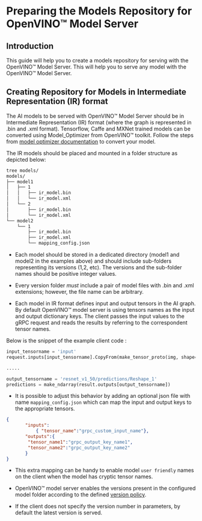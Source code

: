 # Preparing the Models Repository for OpenVINO&trade; Model Server

## Introduction 
This guide will help you to create a models repository for serving with the OpenVINO&trade; Model Server. This will help you to serve any model with the OpenVINO&trade; Model Server.


## Creating Repository for Models in **Intermediate Representation (IR)** format
The AI models to be served with OpenVINO&trade; Model Server should be in Intermediate Representation (IR) format (where the graph is represented in .bin and .xml format). Tensorflow, Caffe and MXNet trained models can be converted using Model_Optimizer from  OpenVINO&trade; toolkit. Follow the steps from  [model optimizer documentation](https://software.intel.com/en-us/articles/OpenVINO-ModelOptimizer) to convert your model.


The IR models should be placed and mounted in a folder structure as depicted below:
```bash
tree models/
models/
├── model1
│   ├── 1
│   │   ├── ir_model.bin
│   │   └── ir_model.xml
│   └── 2
│       ├── ir_model.bin
│       └── ir_model.xml
└── model2
    └── 1
        ├── ir_model.bin
        ├── ir_model.xml
        └── mapping_config.json
``` 

- Each model should be stored in a dedicated directory (model1 and model2 in the examples above) and should include sub-folders
representing its versions (1,2, etc). The versions and the sub-folder names should be positive integer values. 

- Every version folder _must_ include a pair of model files with .bin and .xml extensions; however, the file name can be arbitrary.

- Each model in IR format defines input and output tensors in the AI graph. By default OpenVINO&trade; model server is using 
tensors names as the input and output dictionary keys.  The client passes the input values to the gRPC request and 
reads the results by referring to the correspondent tensor names. 

Below is the snippet of the example client code :
```python
input_tensorname = 'input'
request.inputs[input_tensorname].CopyFrom(make_tensor_proto(img, shape=(1, 3, 224, 224)))

.....

output_tensorname = 'resnet_v1_50/predictions/Reshape_1'
predictions = make_ndarray(result.outputs[output_tensorname])
```

- It is possible to adjust this behavior by adding an optional json file with name `mapping_config.json` 
which can map the input and output keys to the appropriate tensors.

```json
{
       "inputs": 
           { "tensor_name":"grpc_custom_input_name"},
       "outputs":{
        "tensor_name1":"grpc_output_key_name1",
        "tensor_name2":"grpc_output_key_name2"
       }
}
```
- This extra mapping can be handy to enable model `user friendly` names on the client when the model has cryptic tensor names.

- OpenVINO&trade; model server enables the versions present in the configured model folder according to the defined [version policy](./ModelVersionPolicy.md).

- If the client does not specify the version number in parameters, by default the latest version is served.
